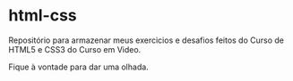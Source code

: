 # html-css
 Repositório para armazenar meus exercicios e desafios feitos do Curso de HTML5 e CSS3 do Curso em Video.

 Fique à vontade para dar uma olhada.